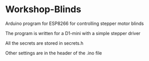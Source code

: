 # Workshop-Blinds
Arduino program for ESP8266 for controlling stepper motor blinds

The program is written for a D1-mini with a simple stepper driver

All the secrets are stored in secrets.h

Other settings are in the header of the .ino file
